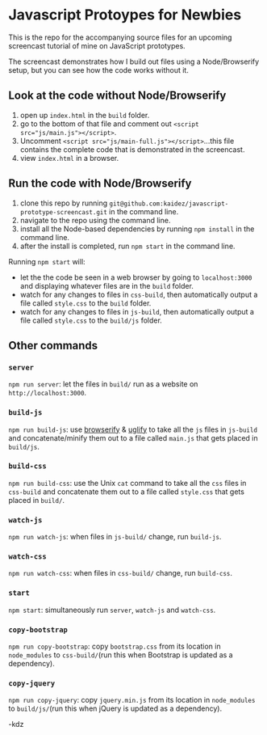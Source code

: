 # Javascript Protoypes for Newbies

This is the repo for the accompanying source files for an upcoming screencast tutorial of mine on JavaScript prototypes.

The screencast demonstrates how I build out files using a Node/Browserify setup, but you can see how the code works without it.

## Look at the code without Node/Browserify

1. open up `index.html` in the `build` folder.
2. go to the bottom of that file and comment out `<script src="js/main.js"></script>`.
3. Uncomment `<script src="js/main-full.js"></script>`...this file contains the complete code that is demonstrated in the screencast.
4. view `index.html` in a browser.

## Run the code with Node/Browserify

1. clone this repo by running `git@github.com:kaidez/javascript-prototype-screencast.git` in the command line.
2. navigate to the repo using the command line.
3. install all the Node-based dependencies by running `npm install` in the command line.
4. after the install is completed, run  `npm start` in the command line.

Running `npm start` will:

* let the the code be seen in a web browser by going to `localhost:3000` and displaying whatever files are in the `build` folder.
* watch for any changes to files in `css-build`, then automatically output a file called `style.css` to the `build` folder.
* watch for any changes to files in `js-build`, then automatically output a file called `style.css` to the `build/js` folder.

## Other commands

### `server`
`npm run server`: let the files in `build/` run as a website on `http://localhost:3000`.

### `build-js`
`npm run build-js`: use [browserify](http://browserify.org/) & [uglify](https://www.npmjs.com/package/uglifyjs) to take all the `js` files in `js-build` and concatenate/minify them out to a file called `main.js` that gets placed in `build/js`.

### `build-css`
`npm run build-css`: use the Unix `cat` command to take all the `css` files in `css-build` and concatenate them out to a file called `style.css` that gets placed in `build/`.

### `watch-js`
`npm run watch-js`: when files in `js-build/` change, run `build-js`.

### `watch-css`
`npm run watch-css`: when files in `css-build/` change, run `build-css`.

### `start`
`npm start`: simultaneously run `server`, `watch-js` and `watch-css`.

### `copy-bootstrap`
`npm run copy-bootstrap`: copy `bootstrap.css` from its location in `node_modules` to `css-build/`(run this when Bootstrap is updated as a dependency).

### `copy-jquery`
`npm run copy-jquery`: copy `jquery.min.js` from its location in `node_modules` to `build/js/`(run this when jQuery is updated as a dependency).

-kdz
<!--["Introduction to JavaScript Prototypes"](http://kaidez.com/javascript-prototypes-tutorial)

Don't forget the slides link
-->
